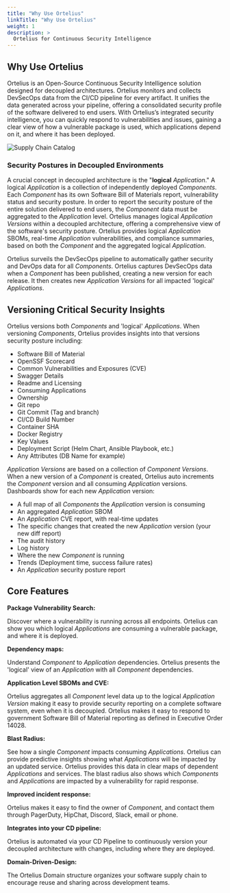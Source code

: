 ```yaml
---
title: "Why Use Ortelius"
linkTitle: "Why Use Ortelius"
weight: 1
description: >
  Ortelius for Continuous Security Intelligence
---
```

## Why Use Ortelius

Ortelius is an Open-Source Continuous Security Intelligence solution designed for decoupled architectures. Ortelius monitors and collects DevSecOps data from the CI/CD pipeline for every artifact. It unifies the data generated across your pipeline, offering a consolidated security profile of the software delivered to end users. With Ortelius’s integrated security intelligence, you can quickly respond to vulnerabilities and issues, gaining a clear view of how a vulnerable package is used, which applications depend on it, and where it has been deployed.  

![Supply Chain Catalog](/supplychaincatalog.png)

### Security Postures in Decoupled Environments

A crucial concept in decoupled architecture is the "<strong>logical</strong> _Application_." A logical _Application_ is a collection of independently deployed _Components_. Each _Component_ has its own Software Bill of Materials report, vulnerability status and security posture. In order to report the security posture of the entire solution delivered to end users, the _Component_ data must be aggregated to the _Application_ level. Ortelius manages logical _Application Versions_ within a decoupled architecture, offering a comprehensive view of the software's security posture. Ortelius provides logical _Application_ SBOMs, real-time _Application_ vulnerabilities, and compliance summaries, based on both the _Component_ and the aggregated logical _Application_.

Ortelius surveils the DevSecOps pipeline to automatically gather security and DevOps data for all _Components_. Ortelius captures DevSecOps data when a _Component_ has been published, creating a new version for each release. It then creates new _Application Versions_ for all impacted 'logical' _Applications_.

## Versioning Critical Security Insights

Ortelius versions both _Components_ and 'logical' _Applications_.  When versioning _Components_, Ortelius provides insights into that versions security posture including:

- Software Bill of Material
- OpenSSF Scorecard
- Common Vulnerabilities and Exposures (CVE)
- Swagger Details
- Readme and Licensing
- Consuming Applications
- Ownership
- Git repo
- Git Commit (Tag and branch)
- CI/CD Build Number
- Container SHA
- Docker Registry
- Key Values
- Deployment Script (Helm Chart, Ansible Playbook, etc.)
- Any Attributes (DB Name for example)

 _Application Versions_ are based on a collection of _Component Versions_. When a new version of a _Component_ is created, Ortelius auto increments the _Component_ version and all consuming _Application_ versions.  Dashboards show for each new _Application_ version:

- A full map of all _Components_ the _Application_ version is consuming
- An aggregated _Application_ SBOM
- An _Application_ CVE report, with real-time updates
- The specific changes that created the new _Application_ version (your new diff report)
- The audit history
- Log history
- Where the new _Component_ is running
- Trends (Deployment time, success failure rates)
- An _Application_ security posture report

## Core Features

**Package Vulnerability Search:**

 Discover where a vulnerability is running across all endpoints. Ortelius can show you which logical _Applications_ are consuming a vulnerable package, and where it is deployed.

**Dependency maps:** 

Understand _Component_ to _Application_ dependencies. Ortelius presents the 'logical' view of an _Application_ with all _Component_ dependencies. 

**Application Level SBOMs and CVE:** 

Ortelius aggregates all _Component_ level data up to the logical _Application Version_ making it easy to provide security reporting on a complete software system, even when it is decoupled. Ortelius makes it easy to respond to government Software Bill of Material reporting as defined in Executive Order 14028. 

**Blast Radius:** 

See how a single _Component_ impacts consuming _Applications_. Ortelius can provide predictive insights showing what _Applications_ will be impacted by an updated service. Ortelius provides this data in clear maps of dependent _Applications_ and services. The blast radius also shows which _Components_ and _Applications_ are impacted by a vulnerability for rapid response. 

**Improved incident response:**

 Ortelius makes it easy to find the owner of _Component_, and contact them through PagerDuty, HipChat, Discord, Slack, email or phone.

**Integrates into your CD pipeline:**

 Ortelius is automated via your CD Pipeline to continuously version your decoupled architecture with changes, including where they are deployed.

**Domain-Driven-Design:** 

The Ortelius Domain structure organizes your software supply chain to encourage reuse and sharing across development teams.


